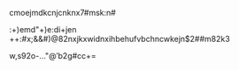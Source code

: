 cmoejmdkcnjcnknx7#msk:n#

:+)emd"+)e:di+jen
++:#x;&&#)@82nxjkxwidnxihbehufvbchncwkejn$2##m82k3

w,s9$2$o-..."@$'$b2g#cc+=

